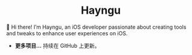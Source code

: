 <div align="center">

# Hayngu



</div>

👋 Hi there! I’m Hayngu, an iOS developer passionate about creating tools and tweaks to enhance user experiences on iOS.

- **更多项目...**
  持续在 GitHub 上更新。
